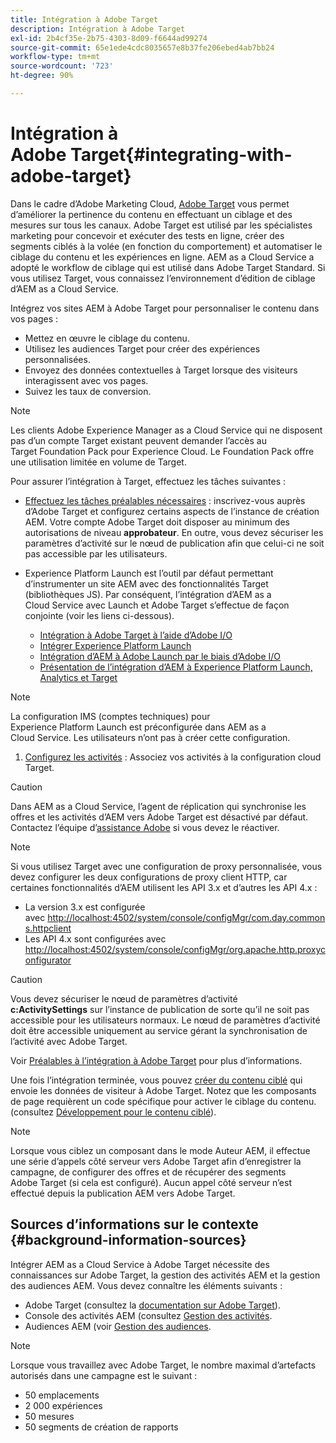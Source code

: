 ```yaml
---
title: Intégration à Adobe Target
description: Intégration à Adobe Target
exl-id: 2b4cf35e-2b75-4303-8d09-f6644ad99274
source-git-commit: 65e1ede4cdc8035657e8b37fe206ebed4ab7bb24
workflow-type: tm+mt
source-wordcount: '723'
ht-degree: 90%

---
```


# Intégration à Adobe Target{#integrating-with-adobe-target}

Dans le cadre d’Adobe Marketing Cloud, [Adobe Target](http://www.adobe.com/solutions/testing-targeting/testandtarget.html) vous permet d’améliorer la pertinence du contenu en effectuant un ciblage et des mesures sur tous les canaux. Adobe Target est utilisé par les spécialistes marketing pour concevoir et exécuter des tests en ligne, créer des segments ciblés à la volée (en fonction du comportement) et automatiser le ciblage du contenu et les expériences en ligne. AEM as a Cloud Service a adopté le workflow de ciblage qui est utilisé dans Adobe Target Standard. Si vous utilisez Target, vous connaissez l’environnement d’édition de ciblage d’AEM as a Cloud Service.

Intégrez vos sites AEM à Adobe Target pour personnaliser le contenu dans vos pages :

* Mettez en œuvre le ciblage du contenu.
* Utilisez les audiences Target pour créer des expériences personnalisées.
* Envoyez des données contextuelles à Target lorsque des visiteurs interagissent avec vos pages.
* Suivez les taux de conversion.

>[!NOTE]
>
>Les clients Adobe Experience Manager as a Cloud Service qui ne disposent pas d’un compte Target existant peuvent demander l’accès au Target Foundation Pack pour Experience Cloud. Le Foundation Pack offre une utilisation limitée en volume de Target.


Pour assurer l’intégration à Target, effectuez les tâches suivantes :

* [Effectuez les tâches préalables nécessaires](https://experienceleague.adobe.com/docs/experience-manager-65/administering/integration/target-requirements.html) : inscrivez-vous auprès d’Adobe Target et configurez certains aspects de l’instance de création AEM. Votre compte Adobe Target doit disposer au minimum des autorisations de niveau **approbateur**. En outre, vous devez sécuriser les paramètres d’activité sur le nœud de publication afin que celui-ci ne soit pas accessible par les utilisateurs.

* Experience Platform Launch est l’outil par défaut permettant d’instrumenter un site AEM avec des fonctionnalités Target (bibliothèques JS). Par conséquent, l’intégration d’AEM as a Cloud Service avec Launch et Adobe Target s’effectue de façon conjointe (voir les liens ci-dessous).

   * [Intégration à Adobe Target à l’aide d’Adobe I/O](https://experienceleague.adobe.com/docs/experience-manager-65/administering/integration/integration-ims-adobe-io.html)
   * [Intégrer Experience Platform Launch](https://experienceleague.adobe.com/docs/experience-manager-learn/sites/integrations/adobe-launch-integration-tutorial-understand.html)
   * [Intégration d’AEM à Adobe Launch par le biais d’Adobe I/O](https://helpx.adobe.com/fr/experience-manager/using/aem_launch_adobeio_integration.html)
   * [Présentation de l’intégration d’AEM à Experience Platform Launch, Analytics et Target](https://helpx.adobe.com/fr/experience-manager/kt/integration/using/aem-launch-integration-tutorial-understand.html)

>[!NOTE]
>
>La configuration IMS (comptes techniques) pour Experience Platform Launch est préconfigurée dans AEM as a Cloud Service. Les utilisateurs n’ont pas à créer cette configuration.

1. [Configurez les activités](https://experienceleague.adobe.com/docs/experience-manager-65/authoring/personalization/activitylib.html) : Associez vos activités à la configuration cloud Target.

>[!CAUTION]
>
>Dans AEM as a Cloud Service, l’agent de réplication qui synchronise les offres et les activités d’AEM vers Adobe Target est désactivé par défaut. Contactez l’équipe d’[assistance Adobe](https://helpx.adobe.com/fr/contact/enterprise-support.ec.html#experience-manager) si vous devez le réactiver.

>[!NOTE]
>
>Si vous utilisez Target avec une configuration de proxy personnalisée, vous devez configurer les deux configurations de proxy client HTTP, car certaines fonctionnalités d’AEM utilisent les API 3.x et d’autres les API 4.x :
>
>* La version 3.x est configurée avec [http://localhost:4502/system/console/configMgr/com.day.commons.httpclient](http://localhost:4502/system/console/configMgr/com.day.commons.httpclient)
>* Les API 4.x sont configurées avec [http://localhost:4502/system/console/configMgr/org.apache.http.proxyconfigurator](http://localhost:4502/system/console/configMgr/org.apache.http.proxyconfigurator)

>



>[!CAUTION]
>
>Vous devez sécuriser le nœud de paramètres d’activité **c:ActivitySettings** sur l’instance de publication de sorte qu’il ne soit pas accessible pour les utilisateurs normaux. Le nœud de paramètres d’activité doit être accessible uniquement au service gérant la synchronisation de l’activité avec Adobe Target.
>
>Voir [Préalables à l’intégration à Adobe Target](https://experienceleague.adobe.com/docs/experience-manager-65/administering/integration/target-requirements.html#securing-the-activity-settings-node) pour plus d’informations.

Une fois l’intégration terminée, vous pouvez [créer du contenu ciblé](https://experienceleague.adobe.com/docs/experience-manager-65/authoring/personalization/content-targeting-touch.html) qui envoie les données de visiteur à Adobe Target. Notez que les composants de page requièrent un code spécifique pour activer le ciblage du contenu. (consultez [Développement pour le contenu ciblé](https://experienceleague.adobe.com/docs/experience-manager-65/developing/personlization/target.html)).

>[!NOTE]
>
>Lorsque vous ciblez un composant dans le mode Auteur AEM, il effectue une série d’appels côté serveur vers Adobe Target afin d’enregistrer la campagne, de configurer des offres et de récupérer des segments Adobe Target (si cela est configuré). Aucun appel côté serveur n’est effectué depuis la publication AEM vers Adobe Target.

## Sources d’informations sur le contexte {#background-information-sources}

Intégrer AEM as a Cloud Service à Adobe Target nécessite des connaissances sur Adobe Target, la gestion des activités AEM et la gestion des audiences AEM. Vous devez connaître les éléments suivants :

* Adobe Target (consultez la [documentation sur Adobe Target](https://experienceleague.adobe.com/docs/target/using/target-home.html)).
* Console des activités AEM (consultez [Gestion des activités](https://experienceleague.adobe.com/docs/experience-manager-65/authoring/personalization/activitylib.html).
* Audiences AEM (voir [Gestion des audiences](https://experienceleague.adobe.com/docs/experience-manager-65/authoring/personalization/managing-audiences.html).

>[!NOTE]
>
>Lorsque vous travaillez avec Adobe Target, le nombre maximal d’artefacts autorisés dans une campagne est le suivant :
>
>* 50 emplacements
>* 2 000 expériences
>* 50 mesures
>* 50 segments de création de rapports

